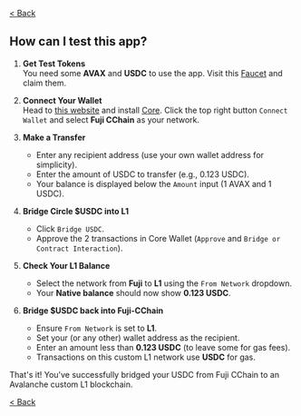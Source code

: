 [< Back](./README.md)

## How can I test this app?

1. **Get Test Tokens**  
   You need some **AVAX** and **USDC** to use the app. Visit this [Faucet](https://test.core.app/tools/testnet-faucet/?subnet=c&token=c) and claim them.

2. **Connect Your Wallet**  
   Head to [this website](https://miladtsx.github.io/avalanche_custom_blockchain/) and install [Core](https://chromewebstore.google.com/detail/core-crypto-wallet-nft-ex/agoakfejjabomempkjlepdflaleeobhb).
   Click the top right button `Connect Wallet` and select **Fuji CChain** as your network.

3. **Make a Transfer**  
   - Enter any recipient address (use your own wallet address for simplicity).  
   - Enter the amount of USDC to transfer (e.g., 0.123 USDC).  
   - Your balance is displayed below the `Amount` input (1 AVAX and 1 USDC).

4. **Bridge Circle $USDC into L1**  
   - Click `Bridge USDC`.  
   - Approve the 2 transactions in Core Wallet (`Approve` and `Bridge or Contract Interaction`).  

5. **Check Your L1 Balance**  
   - Select the network from **Fuji** to **L1** using the `From Network` dropdown.  
   - Your **Native balance** should now show **0.123 USDC**.

6. **Bridge $USDC back into Fuji-CChain**  
   - Ensure `From Network` is set to **L1**.  
   - Set your (or any other) wallet address as the recipient.  
   - Enter an amount less than **0.123 USDC** (to leave some for gas fees).  
   - Transactions on this custom L1 network use **USDC** for gas.

That's it! You've successfully bridged your USDC from Fuji CChain to an Avalanche custom L1 blockchain.

[< Back](./README.md)
